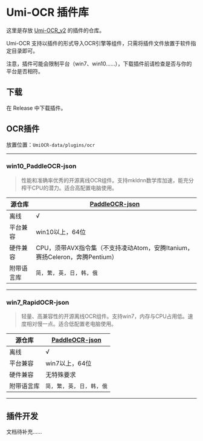 # Umi-OCR 插件库

这里是存放 [Umi-OCR_v2](https://github.com/hiroi-sora/Umi-OCR_v2) 的插件的仓库。

Umi-OCR 支持以插件的形式导入OCR引擎等组件，只需将插件文件放置于软件指定目录即可。

注意，插件可能会限制平台（win7、win10……），下载插件前请检查是否与你的平台是否相符。

## 下载

在 Release 中下载插件。

## OCR插件

放置位置：`UmiOCR-data/plugins/ocr`

---

### win10_PaddleOCR-json

> 性能和准确率优秀的开源离线OCR组件。支持mkldnn数学库加速，能充分榨干CPU的潜力。适合高配置电脑使用。

| 源仓库     | [PaddleOCR-json](https://github.com/hiroi-sora/PaddleOCR-json)              |
| ---------- | --------------------------------------------------------------------------- |
| 离线       | √                                                                           |
| 平台兼容   | win10以上，64位                                                             |
| 硬件兼容   | CPU，须带AVX指令集（不支持凌动Atom，安腾Itanium，赛扬Celeron，奔腾Pentium） |
| 附带语言库 | `简, 繁, 英, 日, 韩, 俄`                                                    |

---

### win7_RapidOCR-json

> 轻量、高兼容性的开源离线OCR组件。支持win7，内存与CPU占用低。速度相对慢一点。适合低配置老电脑使用。

| 源仓库     | [PaddleOCR-json](https://github.com/hiroi-sora/PaddleOCR-json) |
| ---------- | -------------------------------------------------------------- |
| 离线       | √                                                              |
| 平台兼容   | win7以上，64位                                                 |
| 硬件兼容   | 无特殊要求                                                     |
| 附带语言库 | `简, 繁, 英, 日, 韩, 俄`                                       |

---

## 插件开发

文档待补充……